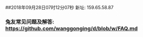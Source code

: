 ##2018年09月28日07时12分07秒 新址: 159.65.58.87
### 兔友常见问题及解答: https://github.com/wanggonging/d/blob/w/FAQ.md
